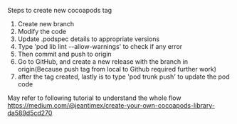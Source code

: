 Steps to create new cocoapods tag
1. Create new branch
2. Modify the code
3. Update .podspec details to appropriate versions
4. Type 'pod lib lint --allow-warnings' to check if any error
5. Then commit and push to origin
6. Go to GitHub, and create a new release with the branch in origin(Because push tag from local to Github required further work)
7. after the tag created, lastly is to type 'pod trunk push' to update the pod code


May refer to following tutorial to understand the whole flow
https://medium.com/@jeantimex/create-your-own-cocoapods-library-da589d5cd270
